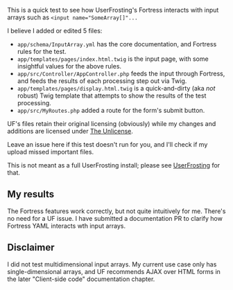 This is a quick test to see how UserFrosting's Fortress interacts with input arrays such as `<input name="SomeArray[]"...`

I believe I added or edited 5 files:
* `app/schema/InputArray.yml` has the core documentation, and Fortress rules for the test.
* `app/templates/pages/index.html.twig` is the input page, with some insightful values for the above rules.
* `app/src/Controller/AppController.php` feeds the input through Fortress, and feeds the results of each processing step out via Twig.
* `app/templates/pages/display.html.twig` is a quick-and-dirty (aka *not* robust) Twig template that attempts to show the results of the test processing.
* `app/src/MyRoutes.php` added a route for the form's submit button.

UF's files retain their original licensing (obviously) while my changes and additions are licensed under [The Unlicense](https://unlicense.org/).

Leave an issue here if this test doesn't run for you, and I'll check if my upload missed important files.

This is not meant as a full UserFrosting install; please see [UserFrosting](https://github.com/userfrosting/UserFrosting/) for that.

## My results
The Fortress features work correctly, but not quite intuitively for me.
There's no need for a UF issue. I have submitted a documentation PR to clarify how Fortress YAML interacts wth input arrays.

## Disclaimer
I did not test multidimensional input arrays.
My current use case only has single-dimensional arrays, and UF recommends AJAX over HTML forms in the later "Client-side code" documentation chapter.
